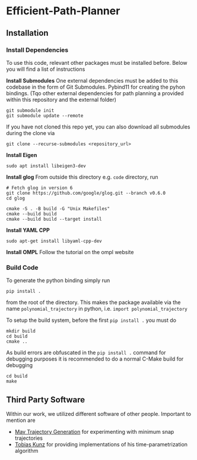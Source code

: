 # Efficient-Path-Planner
## Installation
### Install Dependencies
To use this code, relevant other packages must be installed before. Below you will find a list of instructions

**Install Submodules**
One external dependencies must be added to this codebase in the form of Git Submodules. Pybind11 for creating the pyhon bindings. (Tqo other external dependencies for path planning a provided within this repository and the external folder)
```
git submodule init
git submodule update --remote
```

If you have not cloned this repo yet, you can also download all submodules during the clone via
```
git clone --recurse-submodules <repository_url>
```

**Install Eigen**
```
sudo apt install libeigen3-dev
```

**Install glog**
From outside this directory e.g. `code` directory, run
```
# Fetch glog in version 6
git clone https://github.com/google/glog.git --branch v0.6.0
cd glog

cmake -S . -B build -G "Unix Makefiles"
cmake --build build
cmake --build build --target install
```

**Install YAML CPP**
```
sudo apt-get install libyaml-cpp-dev
```

**Install OMPL**
Follow the tutorial on the ompl website

### Build Code
To generate the python binding simply run
```
pip install .
```
from the root of the directory. This makes the package available via the name `polynomial_trajectory` in python, i.e. `import polynomial_trajectory`

To setup the build system, before the first `pip install .` you must do
```
mkdir build
cd build
cmake ..
```

As build errors are obfuscated in the `pip install .` command for debugging purposes it is recommended to do a normal C-Make build for debugging
```
cd build
make
```

## Third Party Software
Within our work, we utilized different software of other people. Important to mention are
- [Mav Trajectory Generation](https://github.com/ethz-asl/mav_trajectory_generation) for experimenting with minimum snap trajectories
- [Tobias Kunz](https://github.com/tobiaskunz/trajectories) for providing implementations of his time-parametrization algorithm




